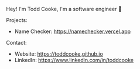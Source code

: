Hey! I'm Todd Cooke, I'm a software engineer 👋

Projects:
* Name Checker: https://namechecker.vercel.app

Contact:
* Website: https://toddcooke.github.io
* LinkedIn: https://www.linkedin.com/in/toddcooke

